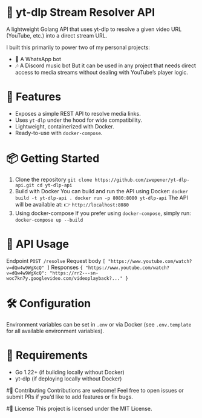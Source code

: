 # 🎵 yt-dlp Stream Resolver API
A lightweight Golang API that uses yt-dlp to resolve a given video URL (YouTube, etc.) into a direct stream URL.

I built this primarily to power two of my personal projects:
* 📱 A WhatsApp bot
* 🎶 A Discord music bot
But it can be used in any project that needs direct access to media streams without dealing with YouTube’s player logic.

# 🚀 Features
* Exposes a simple REST API to resolve media links.
* Uses `yt-dlp` under the hood for wide compatibility.
* Lightweight, containerized with Docker.
* Ready-to-use with `docker-compose`.

# 📦 Getting Started
1. Clone the repository
`git clone https://github.com/zwepener/yt-dlp-api.git
cd yt-dlp-api`
2. Build with Docker
You can build and run the API using Docker:
`docker build -t yt-dlp-api .
docker run -p 8080:8080 yt-dlp-api`
The API will be available at:
👉 `http://localhost:8080`
3. Using docker-compose
If you prefer using `docker-compose`, simply run:
`docker-compose up --build`

# 🔌 API Usage
Endpoint
`POST /resolve`
Request body
`[
  "https://www.youtube.com/watch?v=dQw4w9WgXcQ"
]`
Responses
`{
  "https://www.youtube.com/watch?v=dQw4w9WgXcQ": "https://rr2---sn-woc7kn7y.googlevideo.com/videoplayback?..."
}`

# 🛠 Configuration
Environment variables can be set in `.env` or via Docker (see `.env.template` for all available environment variables).

# 📜 Requirements
* Go 1.22+ (if building locally without Docker)
* yt-dlp (if deploying locally without Docker)

#🤝 Contributing
Contributions are welcome! Feel free to open issues or submit PRs if you’d like to add features or fix bugs.

#📄 License
This project is licensed under the MIT License.
